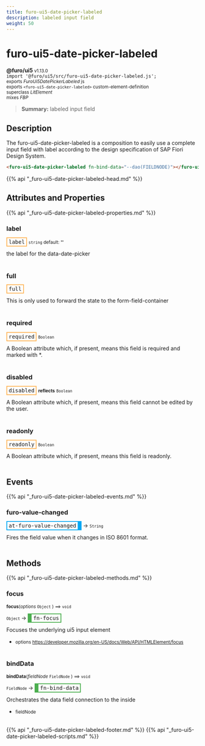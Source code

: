 ```yaml
---
title: furo-ui5-date-picker-labeled
description: labeled input field
weight: 50
---
```


# furo-ui5-date-picker-labeled
**@furo/ui5** <small>v1.13.0</small>
<br>`import '@furo/ui5/src/furo-ui5-date-picker-labeled.js';`<small>
<br>exports *FuroUi5DatePickerLabeled* js
<br>exports `<furo-ui5-date-picker-labeled>` custom-element-definition
<br>superclass *LitElement*
<br> mixes *FBP*</small>

> **Summary:** labeled input field

## Description

The furo-ui5-date-picker-labeled is a composition to easily use a complete input field with label according
to the design specification of SAP Fiori Design System.

```html
<furo-ui5-date-picker-labeled fn-bind-data="--dao(FIELDNODE)"></furo-ui5-date-picker-labeled>
```

{{% api "_furo-ui5-date-picker-labeled-head.md" %}}

## Attributes and Properties
{{% api "_furo-ui5-date-picker-labeled-properties.md" %}}






### **label**

<span  style="border-width:2px; border-style: solid;border-color:  rgb(255, 182, 91);font-family:monospace; padding:2px 4px;">label</span>
<small>`string` default: **&#39;&#39;**</small>

the label for the data-date-picker
<br><br>

### **full**

<span  style="border-width:2px; border-style: solid;border-color:  rgb(255, 182, 91);font-family:monospace; padding:2px 4px;">full</span>
</small>

This is only used to forward the state to the form-field-container
<br><br>

### **required**

<span  style="border-width:2px; border-style: solid;border-color:  rgb(255, 182, 91);font-family:monospace; padding:2px 4px;">required</span>
<small>`Boolean` </small>

A Boolean attribute which, if present, means this field is required and marked with *.
<br><br>

### **disabled**

<span  style="border-width:2px; border-style: solid;border-color:  rgb(255, 182, 91);font-family:monospace; padding:2px 4px;">disabled</span> <small>**reflects**</small>
<small>`Boolean` </small>

A Boolean attribute which, if present, means this field cannot be edited by the user.
<br><br>

### **readonly**

<span  style="border-width:2px; border-style: solid;border-color:  rgb(255, 182, 91);font-family:monospace; padding:2px 4px;">readonly</span>
<small>`Boolean` </small>

A Boolean attribute which, if present, means this field is readonly.
<br><br>
## Events
{{% api "_furo-ui5-date-picker-labeled-events.md" %}}

### **furo-value-changed**
<span  style="border-width:2px 10px 2px 2px; border-style: solid;border-color:  rgb(2, 168, 244);font-family:monospace; padding:2px 4px;">at-furo-value-changed</span>
→ <small>`String`</small>

Fires the field value when it changes in ISO 8601 format.
<br><br>

## Methods
{{% api "_furo-ui5-date-picker-labeled-methods.md" %}}



### **focus**
<small>**focus**(*options* `Object` ) ⟹ `void`</small>

<small>`Object` </small> →
<span  style="border-width:2px 2px 2px 10px; border-style: solid;border-color:  rgb(76, 175, 80);font-family:monospace; padding:2px 4px;">fn-focus</span>

Focuses the underlying ui5 input element

- <small>options https://developer.mozilla.org/en-US/docs/Web/API/HTMLElement/focus</small>
<br><br>

### **bindData**
<small>**bindData**(*fieldNode* `FieldNode` ) ⟹ `void`</small>

<small>`FieldNode` </small> →
<span  style="border-width:2px 2px 2px 10px; border-style: solid;border-color:  rgb(76, 175, 80);font-family:monospace; padding:2px 4px;">fn-bind-data</span>

Orchestrates the data field connection to the inside

- <small>fieldNode </small>
<br><br>









{{% api "_furo-ui5-date-picker-labeled-footer.md" %}}
{{% api "_furo-ui5-date-picker-labeled-scripts.md" %}}
